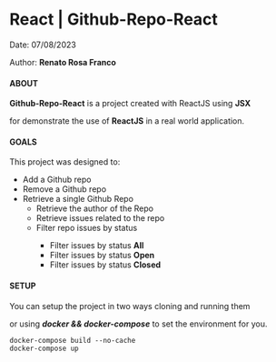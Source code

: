 # React | Github-Repo-React
Date: 07/08/2023

Author: **Renato Rosa Franco**


#### **ABOUT**
**Github-Repo-React** is a project created with ReactJS using **JSX**

for demonstrate the use of **ReactJS** in a real world application.

#### **GOALS**
This project was designed to:

- Add a Github repo
- Remove a Github repo
- Retrieve a single Github Repo
    - Retrieve the author of the Repo
    - Retrieve issues related to the repo
    - Filter repo issues by status</li>
       - Filter issues by status **All**
       - Filter issues by status **Open**
       - Filter issues by status **Closed**



#### **SETUP**
You can setup the project in two ways cloning and running them

or using ***docker && docker-compose*** to set the environment for you.

```
docker-compose build --no-cache
docker-compose up
```

